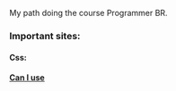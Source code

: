 My path doing the course Programmer BR.

### Important sites:
#### Css:
#### <a href="https://caniuse.com/">Can I use</a>
